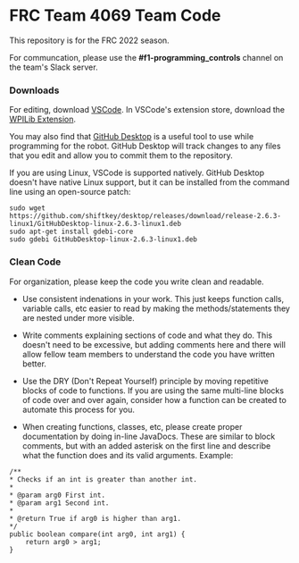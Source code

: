 # FRC Team 4069 Team Code
This repository is for the FRC 2022 season.

For communcation, please use the **#f1-programming_controls** channel on the team's Slack server.

### Downloads
For editing, download [VSCode](https://code.visualstudio.com/download). In VSCode's extension store, download the [WPILib Extension](https://marketplace.visualstudio.com/items?itemName=wpilibsuite.vscode-wpilib).

You may also find that [GitHub Desktop](https://desktop.github.com/) is a useful tool to use while programming for the robot. GitHub Desktop will track changes to any files that you edit and allow you to commit them to the repository.

If you are using Linux, VSCode is supported natively. GitHub Desktop doesn't have native Linux support, but it can be installed from the command line using an open-source patch:
```
sudo wget https://github.com/shiftkey/desktop/releases/download/release-2.6.3-linux1/GitHubDesktop-linux-2.6.3-linux1.deb
sudo apt-get install gdebi-core
sudo gdebi GitHubDesktop-linux-2.6.3-linux1.deb
```

### Clean Code
For organization, please keep the code you write clean and readable.

- Use consistent indenations in your work. This just keeps function calls, variable calls, etc easier to read by making the methods/statements they are nested under more visible.

- Write comments explaining sections of code and what they do. This doesn't need to be excessive, but adding comments here and there will allow fellow team members to understand the code you have written better.

- Use the DRY (Don't Repeat Yourself) principle by moving repetitive blocks of code to functions. If you are using the same multi-line blocks of code over and over again, consider how a function can be created to automate this process for you.

- When creating functions, classes, etc, please create proper documentation by doing in-line JavaDocs. These are similar to block comments, but with an added asterisk on the first line and describe what the function does and its valid arguments. Example:
```
/**
* Checks if an int is greater than another int.
*
* @param arg0 First int.
* @param arg1 Second int.
*
* @return True if arg0 is higher than arg1.
*/
public boolean compare(int arg0, int arg1) {
    return arg0 > arg1;
}
